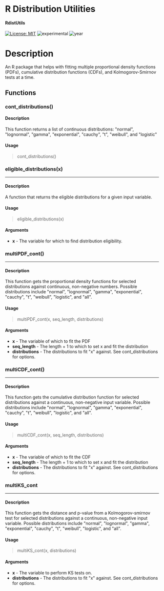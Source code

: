 # R Distribution Utilities
#### RdistUtils
[![License: MIT](https://img.shields.io/badge/License-MIT-lightgrey.svg)](https://opensource.org/license/mit)
![experimental](https://img.shields.io/badge/lifecycle-experimental-orange)
![year](https://img.shields.io/badge/year-2024-blue)

# Description

An R package that helps with fitting multiple proportional density functions (PDFs), cumulative distribution functions (CDFs), and Kolmogorov-Smirnov tests at a time.

## Functions

### cont_distributions()

#### Description
This function returns a list of continuous distributions: "normal",
"lognormal", "gamma", "exponential", "cauchy", "t", "weibull", and "logistic"
#### Usage
> cont_distributions()

### eligible_distributions(x)
---
#### Description
A function that returns the eligible distributions for a given input variable.

#### Usage
> eligible_distributions(x)

#### Arguments
- **x** - The variable for which to find distribution eligibility.

### multiPDF_cont()
---
#### Description
This function gets the proportional density functions for selected distributions
against continuous, non-negative numbers. Possible distributions include "normal",
"lognormal", "gamma", "exponential", "cauchy", "t", "weibull", "logistic",
and "all".
#### Usage
> multiPDF_cont(x, seq_length, distributions)
#### Arguments
- **x** - The variable of which to fit the PDF
- **seq_length** - The length + 1 to which to set x and fit the distribution
- **distributions** - The distributions to fit "x" against. See cont_distributions for options.

### multiCDF_cont()
---
#### Description
This function gets the cumulative distribution function for selected distributions
against a continuous, non-negative input variable. Possible distributions include "normal",
"lognormal", "gamma", "exponential", "cauchy", "t", "weibull", "logistic",
and "all".
#### Usage
> multiCDF_cont(x, seq_length, distributions)
#### Arguments

- **x** - The variable of which to fit the CDF
- **seq_length** - The length + 1 to which to set x and fit the distribution
- **distributions** - The distributions to fit "x" against. See cont_distributions for options.


### multiKS_cont
---
#### Description
This function gets the distance and p-value from a Kolmogorov-smirnov test for selected distributions
against a continuous, non-negative input variable. Possible distributions include "normal",
"lognormal", "gamma", "exponential", "cauchy", "t", "weibull", "logistic",
and "all".
#### Usage
> multiKS_cont(x, distributions)
#### Arguments
- **x** - The variable to perform KS tests on.
- **distributions** - The distributions to fit "x" against. See cont_distributions for options.